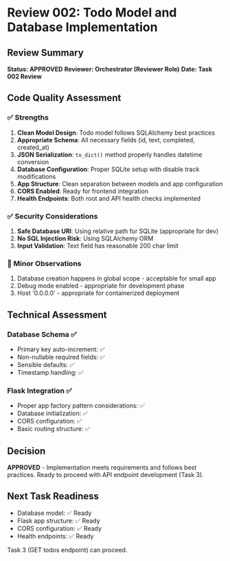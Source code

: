 # Review 002: Todo Model and Database Implementation

## Review Summary
**Status: APPROVED**
**Reviewer: Orchestrator (Reviewer Role)**
**Date: Task 002 Review**

## Code Quality Assessment

### ✅ Strengths
1. **Clean Model Design**: Todo model follows SQLAlchemy best practices
2. **Appropriate Schema**: All necessary fields (id, text, completed, created_at)
3. **JSON Serialization**: `to_dict()` method properly handles datetime conversion
4. **Database Configuration**: Proper SQLite setup with disable track modifications
5. **App Structure**: Clean separation between models and app configuration
6. **CORS Enabled**: Ready for frontend integration
7. **Health Endpoints**: Both root and API health checks implemented

### ✅ Security Considerations
1. **Safe Database URI**: Using relative path for SQLite (appropriate for dev)
2. **No SQL Injection Risk**: Using SQLAlchemy ORM
3. **Input Validation**: Text field has reasonable 200 char limit

### 📝 Minor Observations
1. Database creation happens in global scope - acceptable for small app
2. Debug mode enabled - appropriate for development phase
3. Host '0.0.0.0' - appropriate for containerized deployment

## Technical Assessment

### Database Schema ✅
- Primary key auto-increment: ✅
- Non-nullable required fields: ✅  
- Sensible defaults: ✅
- Timestamp handling: ✅

### Flask Integration ✅
- Proper app factory pattern considerations: ✅
- Database initialization: ✅
- CORS configuration: ✅
- Basic routing structure: ✅

## Decision
**APPROVED** - Implementation meets requirements and follows best practices. Ready to proceed with API endpoint development (Task 3).

## Next Task Readiness
- Database model: ✅ Ready
- Flask app structure: ✅ Ready  
- CORS configuration: ✅ Ready
- Health endpoints: ✅ Ready

Task 3 (GET todos endpoint) can proceed.